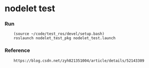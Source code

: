 nodelet test
============

### Run
```
	(source ~/code/test_ros/devel/setup.bash)
	roslaunch nodelet_test_pkg nodelet_test.launch
```

### Reference
```
	https://blog.csdn.net/zyh821351004/article/details/52143309
```